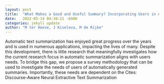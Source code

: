```yaml
---
layout: post
title:  "What Makes a Good and Useful Summary? Incorporating Users in Automatic Summarization Research"
date:   2022-05-14 04:38:21 -0400
categories: jekyll update
author: "M ter Hoeve, J Kiseleva, M de Rijke"
---
```

Automatic text summarization has enjoyed great progress over the years and is used in numerous applications, impacting the lives of many. Despite this development, there is little research that meaningfully investigates how the current research focus in automatic summarization aligns with users  needs. To bridge this gap, we propose a survey methodology that can be used to investigate the needs of users of automatically generated summaries. Importantly, these needs are dependent on the Cites: Discourse-Aware Neural Extractive Text Summarization